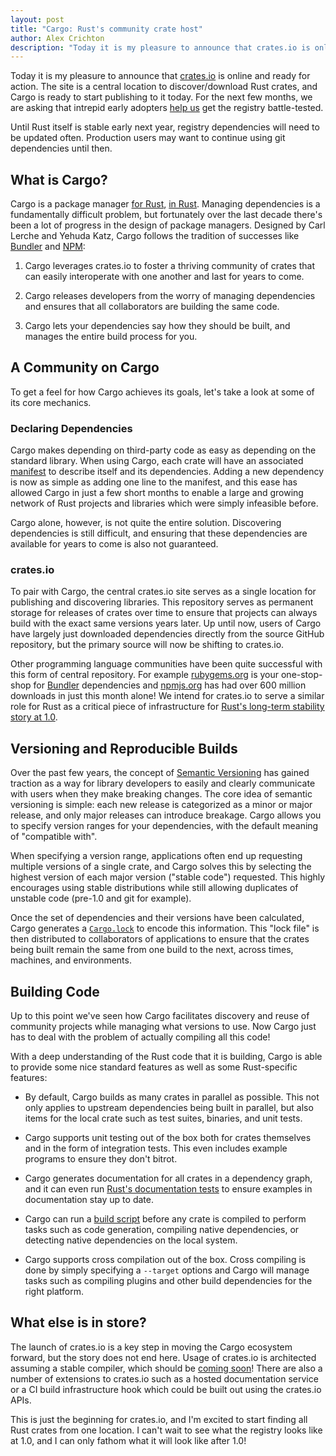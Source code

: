 ```yaml
---
layout: post
title: "Cargo: Rust's community crate host"
author: Alex Crichton
description: "Today it is my pleasure to announce that crates.io is online and ready for action."
---
```


Today it is my pleasure to announce that [crates.io](https://crates.io/) is
online and ready for action. The site is a central location to
discover/download Rust crates, and Cargo is ready to start publishing to it
today. For the next few months, we are asking that intrepid early adopters
[help us](https://doc.crates.io/crates-io.html) get the registry battle-tested.

Until Rust itself is stable early next year, registry dependencies will need to
be updated often. Production users may want to continue using git dependencies
until then.

## What is Cargo?

Cargo is a package manager [for Rust](https://www.rust-lang.org/), [in
Rust](https://github.com/rust-lang/cargo). Managing dependencies is a
fundamentally difficult problem, but fortunately over the last decade there's
been a lot of progress in the design of package managers. Designed by Carl
Lerche and Yehuda Katz, Cargo follows the tradition of successes like
[Bundler](https://bundler.io/) and [NPM](https://www.npmjs.org/):

1. Cargo leverages crates.io to foster a thriving community of crates that can
   easily interoperate with one another and last for years to come.

2. Cargo releases developers from the worry of managing dependencies and ensures
   that all collaborators are building the same code.

3. Cargo lets your dependencies say how they should be built, and manages the
   entire build process for you.

## A Community on Cargo

To get a feel for how Cargo achieves its goals, let's take a look at some of
its core mechanics.

### Declaring Dependencies

Cargo makes depending on third-party code as easy as depending on the standard
library. When using Cargo, each crate will have an associated
[manifest](https://doc.crates.io/manifest.html) to describe itself and its
dependencies. Adding a new dependency is now as simple as adding one line to the
manifest, and this ease has allowed Cargo in just a few short months to enable a
large and growing network of Rust projects and libraries which were simply
infeasible before.

Cargo alone, however, is not quite the entire solution. Discovering dependencies
is still difficult, and ensuring that these dependencies are available for years
to come is also not guaranteed.

### crates.io

To pair with Cargo, the central crates.io site serves as a single location for
publishing and discovering libraries. This repository serves as permanent
storage for releases of crates over time to ensure that projects can always
build with the exact same versions years later. Up until now, users of Cargo
have largely just downloaded dependencies directly from the source GitHub
repository, but the primary source will now be shifting to crates.io.

Other programming language communities have been quite successful with this form
of central repository. For example [rubygems.org](https://rubygems.org/) is your
one-stop-shop for [Bundler](https://bundler.io/) dependencies and
[npmjs.org](https://www.npmjs.org/) has had over 600 million downloads in just
this month alone! We intend for crates.io to serve a similar role for Rust as a
critical piece of infrastructure for [Rust's long-term stability story at
1.0][stab].

[stab]: https://blog.rust-lang.org/2014/10/30/Stability.html

## Versioning and Reproducible Builds

Over the past few years, the concept of [Semantic
Versioning](https://semver.org/) has gained traction as a way for library
developers to easily and clearly communicate with users when they make breaking
changes. The core idea of semantic versioning is simple: each new release is
categorized as a minor or major release, and only major releases can introduce
breakage. Cargo allows you to specify version ranges for your dependencies, with
the default meaning of "compatible with".

When specifying a version range, applications often end up requesting
multiple versions of a single crate, and Cargo solves this by selecting the
highest version of each major version ("stable code") requested.  This highly
encourages using stable distributions while still allowing duplicates of
unstable code (pre-1.0 and git for example).

Once the set of dependencies and their versions have been calculated, Cargo
generates a [`Cargo.lock`][lock] to encode this information. This "lock file" is
then distributed to collaborators of applications to ensure that the crates
being built remain the same from one build to the next, across times, machines,
and environments.

[lock]: https://doc.crates.io/guide.html#cargo.toml-vs-cargo.lock

## Building Code

Up to this point we've seen how Cargo facilitates discovery and reuse of
community projects while managing what versions to use. Now Cargo just has to
deal with the problem of actually compiling all this code!

With a deep understanding of the Rust code that it is building, Cargo is able to
provide some nice standard features as well as some Rust-specific features:

* By default, Cargo builds as many crates in parallel as possible. This not only
  applies to upstream dependencies being built in parallel, but also items for
  the local crate such as test suites, binaries, and unit tests.

* Cargo supports unit testing out of the box both for crates themselves and in
  the form of integration tests. This even includes example programs to ensure
  they don't bitrot.

* Cargo generates documentation for all crates in a dependency graph, and it can
  even run [Rust's documentation
  tests](https://doc.rust-lang.org/rustdoc.html#testing-the-documentation) to
  ensure examples in documentation stay up to date.

* Cargo can run a [build script][build-scripts] before any crate is compiled to
  perform tasks such as code generation, compiling native dependencies, or
  detecting native dependencies on the local system.

* Cargo supports cross compilation out of the box. Cross compiling is done by
  simply specifying a `--target` options and Cargo will manage tasks such as
  compiling plugins and other build dependencies for the right platform.

[build-scripts]: https://doc.crates.io/build-script.html

## What else is in store?

The launch of crates.io is a key step in moving the Cargo ecosystem forward,
but the story does not end here. Usage of crates.io is architected assuming a
stable compiler, which should be [coming soon][road-to-1]! There are also a
number of extensions to crates.io such as a hosted documentation service or a CI
build infrastructure hook which could be built out using the crates.io APIs.

[road-to-1]: https://blog.rust-lang.org/2014/09/15/Rust-1.0.html

This is just the beginning for crates.io, and I'm excited to start finding all
Rust crates from one location. I can't wait to see what the registry looks like
at 1.0, and I can only fathom what it will look like after 1.0!
